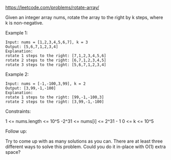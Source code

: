 https://leetcode.com/problems/rotate-array/

Given an integer array nums, rotate the array to the right by k steps, where k is non-negative.

Example 1:

```
Input: nums = [1,2,3,4,5,6,7], k = 3
Output: [5,6,7,1,2,3,4]
Explanation:
rotate 1 steps to the right: [7,1,2,3,4,5,6]
rotate 2 steps to the right: [6,7,1,2,3,4,5]
rotate 3 steps to the right: [5,6,7,1,2,3,4]
```

Example 2:

```
Input: nums = [-1,-100,3,99], k = 2
Output: [3,99,-1,-100]
Explanation:
rotate 1 steps to the right: [99,-1,-100,3]
rotate 2 steps to the right: [3,99,-1,-100]
```

Constraints:

1 <= nums.length <= 10^5
-2^31 <= nums[i] <= 2^31 - 1
0 <= k <= 10^5


Follow up:

Try to come up with as many solutions as you can. There are at least three different ways to solve this problem.
Could you do it in-place with O(1) extra space?